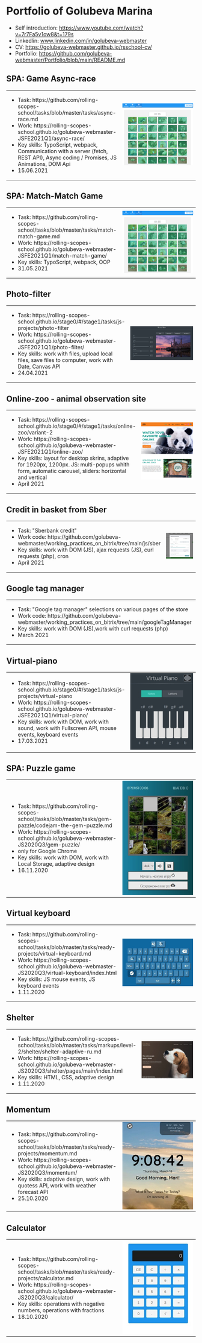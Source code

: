 # Portfolio of Golubeva Marina
 - Self introduction: https://www.youtube.com/watch?v=7r7Fa5v1ow8&t=179s
 - Linkedlin: www.linkedin.com/in/golubeva-webmaster
 - CV: https://golubeva-webmaster.github.io/rsschool-cv/
 - Portfolio: https://github.com/golubeva-webmaster/Portfolio/blob/main/README.md

## SPA: Game Async-race
<table border="0">
<tr>
    <td>
        <ul>
            <li>Task: https://github.com/rolling-scopes-school/tasks/blob/master/tasks/async-race.md</li>
            <li>Work: https://rolling-scopes-school.github.io/golubeva-webmaster-JSFE2021Q1/async-race/</li>
            <li>Key skills: TypoScript, webpack, Сommunication with a server (fetch, REST API), Async coding / Promises, JS Animations, DOM Api</li>
            <li>15.06.2021</li>
    </td>
    <td width="40%">
        <img src="img/match-match-g.png">
    </td>
</tr>
</table>

## SPA: Match-Match Game
<table border="0">
<tr>
    <td>
        <ul>
            <li>Task: https://github.com/rolling-scopes-school/tasks/blob/master/tasks/match-match-game.md</li>
            <li>Work: https://rolling-scopes-school.github.io/golubeva-webmaster-JSFE2021Q1/match-match-game/</li>
            <li>Key skills: TypoScript, webpack, OOP</li>
            <li>31.05.2021</li>
    </td>
    <td width="40%">
        <img src="img/match-match-g.png">
    </td>
</tr>
</table>

## Photo-filter
<table border="0">
<tr>
    <td>
        <ul>
            <li>Task: https://rolling-scopes-school.github.io/stage0/#/stage1/tasks/js-projects/photo-filter</li>
            <li>Work: https://rolling-scopes-school.github.io/golubeva-webmaster-JSFE2021Q1/photo-filter/</li>
            <li>Key skills: work with files, upload local files, save files to computer, work with Date, Canvas API</li>
            <li>24.04.2021</li>
    </td>
    <td width="40%">
        <img src="img/photo-filter.png">
    </td>
</tr>
</table>

## Online-zoo - animal observation site
<table border="0">
<tr>
    <td>
        <ul>
            <li>Task: https://rolling-scopes-school.github.io/stage0/#/stage1/tasks/online-zoo/variant-2</li>
            <li>Work: https://rolling-scopes-school.github.io/golubeva-webmaster-JSFE2021Q1/online-zoo/</li>
            <li>Key skills: layout for desktop skrins, adaptive for 1920px, 1200px. JS: multi-popups whith form, automatic carousel, sliders: horizontal and vertical</li>
            <li>April 2021</li>
    </td>
    <td width="40%">
        <img src="img/online-zoo.png">
    </td>
</tr>
</table>

## Credit in basket from Sber
<table border="0">
<tr>
    <td>
        <ul>
            <li>Task: "Sberbank credit"</li>
            <li>Work code: https://github.com/golubeva-webmaster/working_practices_on_bitrix/tree/main/js/sber</li>
            <li>Key skills: work with DOM (JS), ajax requests (JS), curl requests (php), cron</li>
            <li>April 2021</li>
    </td>
    <td width="40%">
        <img src="img/order_sber.jpg">
    </td>
</tr>
</table>

## Google tag manager
<table border="0">
<tr>
    <td>
        <ul>
            <li>Task: "Google tag manager" selections on various pages of the store</li>
            <li>Work code: https://github.com/golubeva-webmaster/working_practices_on_bitrix/tree/main/googleTagManager</li>
            <li>Key skills: work with DOM (JS),work with curl requests (php) </li>
            <li>March 2021</li>
    </td>
</tr>
</table>

## Virtual-piano
<table border="0">
<tr>
    <td>
        <ul>
            <li>Task: https://rolling-scopes-school.github.io/stage0/#/stage1/tasks/js-projects/virtual-piano</li>
            <li>Work: https://rolling-scopes-school.github.io/golubeva-webmaster-JSFE2021Q1/virtual-piano/</li>
            <li>Key skills: work with DOM, work with sound, work with Fullscreen API, mouse events, keyboard events</li>
            <li>17.03.2021</li>
    </td>
    <td width="40%">
        <img src="img/virtual-piano.jpg">
    </td>
</tr>
</table>

## SPA: Puzzle game
<table border="0">
<tr>
    <td>
        <ul>
            <li>Task: https://github.com/rolling-scopes-school/tasks/blob/master/tasks/gem-pazzle/codejam-the-gem-puzzle.md</li>
            <li>Work: https://rolling-scopes-school.github.io/golubeva-webmaster-JS2020Q3/gem-puzzle/</li>
            <li>only for Google Chrome</li>
            <li>Key skills: work with DOM, work with Local Storage, adaptive design</li>
            <li>16.11.2020</li>
    </td>
    <td width="40%">
        <img src="img/puzzle.jpg">
    </td>
</tr>
</table>

## Virtual keyboard
<table>
<tr>
    <td>
        <ul>
            <li>Task: https://github.com/rolling-scopes-school/tasks/blob/master/tasks/ready-projects/virtual-keyboard.md</li>
            <li>Work: https://rolling-scopes-school.github.io/golubeva-webmaster-JS2020Q3/virtual-keyboard/index.html</li>
            <li>Key skills: JS mouse events, JS keyboard events</li>
            <li>1.11.2020</li>
    </td>
    <td width="40%">
        <img src="img/virtual-keyboard.jpg">
    </td>
</tr>
</table>

## Shelter
<table>
<tr>
    <td>
        <ul>
            <li>Task: https://github.com/rolling-scopes-school/tasks/blob/master/tasks/markups/level-2/shelter/shelter-adaptive-ru.md</li>
            <li>Work: https://rolling-scopes-school.github.io/golubeva-webmaster-JS2020Q3/shelter/pages/main/index.html</li>
            <li>Key skills:  HTML, CSS, adaptive design</li>
            <li>1.11.2020</li>
    </td>
    <td width="40%">
        <img src="img/sShelter.jpg">
    </td>
</tr>
</table>


## Momentum
<table>
<tr>
    <td>
        <ul>
            <li>Task: https://github.com/rolling-scopes-school/tasks/blob/master/tasks/ready-projects/momentum.md</li>
            <li>Work: https://rolling-scopes-school.github.io/golubeva-webmaster-JS2020Q3/momentum/</li>
            <li>Key skills:  adaptive design, work with quotess API, work with weather forecast API</li>
            <li>25.10.2020</li>
    </td>
    <td width="40%">
        <img src="img/momentum.jpg">
    </td>
</tr>
</table>

## Calculator
<table>
<tr>
    <td>
        <ul>
            <li>Task: https://github.com/rolling-scopes-school/tasks/blob/master/tasks/ready-projects/calculator.md</li>
            <li>Work: https://rolling-scopes-school.github.io/golubeva-webmaster-JS2020Q3/calculator/</li>
            <li>Key skills: operations with negative numbers, operations with fractions</li>
            <li>18.10.2020</li>
    </td>
    <td width="40%">
        <img src="img/calculator.jpg">
    </td>
</tr>
</table>

